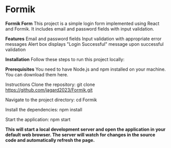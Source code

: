 # Formik

**Formik Form**
This project is a simple login form implemented using React and Formik. It includes email and password fields with input validation.

**Features**
Email and password fields
Input validation with appropriate error messages
Alert box displays "Login Successful" message upon successful validation

**Installation**
Follow these steps to run this project locally:

**Prerequisites**
You need to have Node.js and npm installed on your machine. You can download them here.

Instructions
Clone the repository:
git clone https://github.com/jagard2023/Formik.git

Navigate to the project directory:
cd Formik

Install the dependencies:
npm install

Start the application:
npm start

**This will start a local development server and open the application in your default web browser. The server will watch for changes in the source code and automatically refresh the page.**
